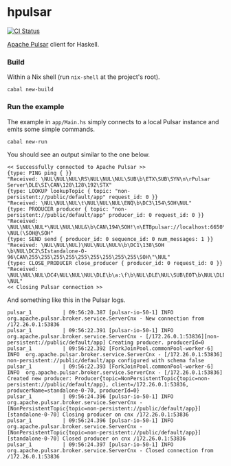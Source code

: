 hpulsar
=======

[![CI Status](https://github.com/cr-org/hpulsar/workflows/Haskell%20CI/badge.svg)](https://github.com/cr-org/hpulsar/actions)

[Apache Pulsar](https://pulsar.apache.org/) client for Haskell.

### Build

Within a Nix shell (run `nix-shell` at the project's root).

```shell
cabal new-build
```

### Run the example

The example in `app/Main.hs` simply connects to a local Pulsar instance and emits some simple commands.

```shell
cabal new-run
```

You should see an output similar to the one below.

```
<< Successfully connected to Apache Pulsar >>
{type: PING ping { }}
"Received: \NUL\NUL\NUL\RS\NUL\NUL\NUL\SUB\b\ETX\SUB\SYN\n\rPulsar Server\DLE\SI\CAN\128\128\192\STX"
{type: LOOKUP lookupTopic { topic: "non-persistent://public/default/app" request_id: 0 }}
"Received: \NUL\NUL\NUL\t\NUL\NUL\NUL\ENQ\b\DC3\154\SOH\NUL"
{type: PRODUCER producer { topic: "non-persistent://public/default/app" producer_id: 0 request_id: 0 }}
"Received: \NUL\NUL\NUL*\NUL\NUL\NUL&\b\CAN\194\SOH!\n\ETBpulsar://localhost:6650\CAN\SOH \NUL(\SOH@\SOH"
{type: SEND send { producer_id: 0 sequence_id: 0 num_messages: 1 }}
"Received: \NUL\NUL\NUL)\NUL\NUL\NUL%\b\DC1\138\SOH \b\NUL\DC2\SIstandalone-0-96\CAN\255\255\255\255\255\255\255\255\255\SOH\"\NUL"
{type: CLOSE_PRODUCER close_producer { producer_id: 0 request_id: 0 }}
"Received: \NUL\NUL\NUL\DC4\NUL\NUL\NUL\DLE\b\a:\f\b\NUL\DLE\NUL\SUB\EOT\b\NUL\DLE\NUL \NUL"
<< Closing Pulsar connection >>
```

And something like this in the Pulsar logs.

```
pulsar_1          | 09:56:20.387 [pulsar-io-50-1] INFO  org.apache.pulsar.broker.service.ServerCnx - New connection from /172.26.0.1:53836
pulsar_1          | 09:56:22.391 [pulsar-io-50-1] INFO  org.apache.pulsar.broker.service.ServerCnx - [/172.26.0.1:53836][non-persistent://public/default/app] Creating producer. producerId=0
pulsar_1          | 09:56:22.392 [ForkJoinPool.commonPool-worker-6] INFO  org.apache.pulsar.broker.service.ServerCnx - [/172.26.0.1:53836] non-persistent://public/default/app configured with schema false
pulsar_1          | 09:56:22.393 [ForkJoinPool.commonPool-worker-6] INFO  org.apache.pulsar.broker.service.ServerCnx - [/172.26.0.1:53836] Created new producer: Producer{topic=NonPersistentTopic{topic=non-persistent://public/default/app}, client=/172.26.0.1:53836, producerName=standalone-0-70, producerId=0}
pulsar_1          | 09:56:24.396 [pulsar-io-50-1] INFO  org.apache.pulsar.broker.service.ServerCnx - [NonPersistentTopic{topic=non-persistent://public/default/app}][standalone-0-70] Closing producer on cnx /172.26.0.1:53836
pulsar_1          | 09:56:24.396 [pulsar-io-50-1] INFO  org.apache.pulsar.broker.service.ServerCnx - [NonPersistentTopic{topic=non-persistent://public/default/app}][standalone-0-70] Closed producer on cnx /172.26.0.1:53836
pulsar_1          | 09:56:24.397 [pulsar-io-50-1] INFO  org.apache.pulsar.broker.service.ServerCnx - Closed connection from /172.26.0.1:53836
```
